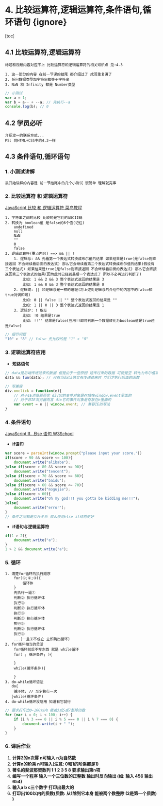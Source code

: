 # 4. 比较运算符,逻辑运算符,条件语句,循环语句 {ignore}

[toc]

## 4.1 比较运算符,逻辑运算符

`标题和视频内容对应不上 比较运算符和逻辑运算符的相关知识点 见:4.3`

```
1. 这一部分的内容 在前一节课的结尾 都介绍过了 成哥重复讲了
2. 任何数据类型加字符串都等于字符串
3. NaN 和 Infinity 都是 Number类型
```

```js
// 小测试
var a = 1;
var b = a-- + --a; // 先执行--a
console.log(b); // 0
```

## 4.2 学员必听

```
介绍渡一的联系方式...
PS: 同HTML+CSS中的4.2一样
```

## 4.3 条件语句,循环语句

### 1. 小测试讲解

```
最开始讲解的内容是 前一节结尾中的几个小测试 很简单 理解就完事
```

### 2. 比较运算符 和 逻辑运算符

[JavaScript 比较 和 逻辑运算符 菜鸟教程](https://www.runoob.com/js/js-comparisons.html)

```
1. 字符串之间的比较 比较的是它们的ASCII码
2. 转换为 boolean值 是false的6个值(记住)
    undefined
    null
    NaN
    ""
    0
    false
3. 逻辑运算符(重点内容) ==> && || !
    1. 逻辑与: && 先看第一个表达式转换成布尔值的结果 如果结果是true(是false则直接返回 不会继续看后面的表达式) 那么它会继续看第二个表达式转换成布尔值的结果(假设有三个表达式) 如果结果是true(是false则直接返回 不会继续看后面的表达式) 那么它会直接返回第三个表达式的结果(因为此时已经到最后一个表达式了 所以不必再进行判断了)
        比如: 1 && 2 && 3 整个表达式返回的结果是 3
        比如: 1 && 0 && 3 整个表达式返回的结果是 0
    2. 逻辑或: || 和逻辑与是一样的道理(将上述对逻辑与的介绍中的内容中的false和true对调即可)
        比如: 0 || false || "" 整个表达式返回的结果是 ""
        比如: 1 || 0 || 3 整个表达式返回的结果是 1
    3. 逻辑非: ! 取反
        比如: !0 结果是true
        比如: !!"" 结果是false(应用!!即可判断一个数据转化为boolean值是true还是false)
```

```js
// 细节问题
"10" > "8" // false 先比较的是 "1" > "8"
```

### 3. 逻辑运算符应用

- **短路语句**

```js
// data是后端传递过来的数据 但是由于一些原因 这传过来的数据 可能是空 转化为布尔值就是false
data && fun(data); // 只有当data确实有传递过来时 咋们才执行后面的函数
```

```js
// 写兼容
div.onclick = function(e){
    // 对于IE浏览器而言 div它的事件对象是存放在window.event里面的
    // 对于非IE浏览器而言 div它的事件对象是存放在e里面的
    var event = e || window.event; // 兼容IE的写法
}
```

### 4. 条件语句

[JavaScript If...Else 语句 W3School](https://www.w3school.com.cn/js/js_if_else.asp)

- **if语句**

```js
var score = parseInt(window.prompt("please input your score."))
if(score > 90 && score <= 100){
    document.write("alibaba");
}else if(score > 80 && score <= 90){
    document.write("tencent");
}else if(score > 70 && score <= 80){
    document.write("baidu");
}else if(score > 60 && score <= 70){
    document.write("mogujie");
}else if(score < 60){
    document.write("Oh my god!!! you gotta be kidding me!!!");
}else{
    document.write("error");
}
// 条件之间都是互斥关系 那么使用else if结构更好
```

- **if语句与逻辑运算符**

```js
if(1 > 2){
    document.write("a");
}
1 > 2 && document.write("a");
```

### 5. 循环

```
1. 清楚for循环的执行顺序
    for(①;②;③){
        循环体
    }
    先执行一遍①
    判断② 执行循环体
    执行③
    判断② 执行循环体
    执行③
    判断② 执行循环体
    执行③
    判断② 执行循环体
    执行③
    ...(一旦②不成立 立即跳出循环)
2. for循环相当的灵活
    for循环前后不写东西 就是 while循环
    for( ; 循环条件; ){

    }
    while(循环条件){

    }
3. do-while循环语法
   do{
    循环体; // 至少执行一次
   }while(循环条件)
4. do-while循环没啥用 知道有它就行
```

```js
// 要求打印出0-100以内 能被3或5或7整除的数
for (var i = 0; i < 100; i++) {
    if (i % 3 === 0 || i % 5 === 0 || i % 7 === 0) {
        document.write(i + " ");
    }
}
```

### 6. 课后作业

1. **计算2的n次幂 n可输入 n为自然数**
2. **计算n的阶乘 n可输入(注意: 0和1的阶乘都是1)**
3. **著名的斐波那契数列 1 1 2 3 5 8 要求输出第n项**
4. **编写一个程序 输入一个三位数的正整数 输出时反向输出 (如: 输入 456 输出 654)**
5. **输入a b c三个数字 打印出最大的**
6. **打印出100以内的质数(质数: 从1除到它本身 能被两个数整除 (2是第一个质数) )**